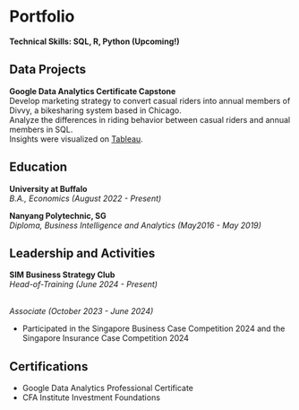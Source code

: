 # Portfolio
**Technical Skills: SQL, R, Python (Upcoming!)**

## Data Projects
**Google Data Analytics Certificate Capstone**
<br/>Develop marketing strategy to convert casual riders into annual members of Divvy, a bikesharing system based in Chicago.
<br/>Analyze the differences in riding behavior between casual riders and annual members in SQL. 
<br/>Insights were visualized on [Tableau](https://public.tableau.com/views/DivvyMembershipRidingBehavior/DIvvyMembershipRidingData?:language=en-GB&:sid=&:display_count=n&:origin=viz_share_link).

## Education
**University at Buffalo** 
<br/>_B.A., Economics (August 2022 - Present)_

**Nanyang Polytechnic, SG**
<br/>*Diploma, Business Intelligence and Analytics (May2016 - May 2019)*

## Leadership and Activities
**SIM Business Strategy Club**
<br/>_Head-of-Training (June 2024 - Present)_

<br/>_Associate (October 2023 - June 2024)_
- Participated in the Singapore Business Case Competition 2024 and the Singapore Insurance Case Competition 2024

## Certifications
- Google Data Analytics Professional Certificate
- CFA Institute Investment Foundations
